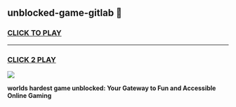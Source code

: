 
## unblocked-game-gitlab 👋
<h3>
<a href="https://premium.freeplayer.one?title=unblocked-game-gitlab&ref=14F">CLICK TO PLAY</a></h3>
<hr>

<h3>
<a href="https://premium.freeplayer.one?title=unblocked-game-gitlab&ref=14F">CLICK 2 PLAY</a>
  
</h3>

<a href="https://premium.freeplayer.one?title=unblocked-game-gitlab&ref=12F/"><img src="https://clearcache.store/games.png"></a>


**worlds hardest game unblocked: Your Gateway to Fun and Accessible Online Gaming**

